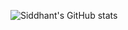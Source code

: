 ![Siddhant's GitHub stats](https://github-readme-stats.vercel.app/api?username=s1ddhantsingh&count_private=true)
